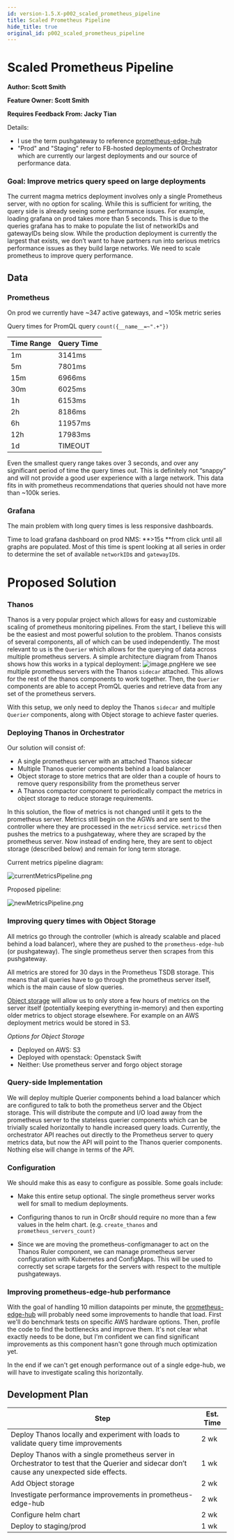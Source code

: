 ```yaml
---
id: version-1.5.X-p002_scaled_prometheus_pipeline
title: Scaled Prometheus Pipeline
hide_title: true
original_id: p002_scaled_prometheus_pipeline
---
```


# Scaled Prometheus Pipeline

**Author: Scott Smith**

**Feature Owner: Scott Smith**

**Requires Feedback From: Jacky Tian**

Details:
* I use the term pushgateway to reference [prometheus-edge-hub](https://github.com/facebookarchive/prometheus-edge-hub)
* "Prod" and "Staging" refer to FB-hosted deployments of Orchestrator which are currently our largest deployments and our source of performance data.

### Goal: Improve metrics query speed on large deployments

The current magma metrics deployment involves only a single Prometheus server, with no option for scaling. While this is sufficient for writing, the query side is already seeing some performance issues. For example, loading grafana on prod takes more than 5 seconds. This is due to the queries grafana has to make to populate the list of networkIDs and gatewayIDs being slow. While the production deployment is currently the largest that exists, we don’t want to have partners run into serious metrics performance issues as they build large networks. We need to scale prometheus to improve query performance.

## Data

### Prometheus

On prod we currently have ~347 active gateways, and ~105k metric series

Query times for PromQL query `count({__name__=~".+"})`

|Time Range	|Query Time	|
|---	|---	|
|1m	|3141ms	|
|5m	|7801ms	|
|15m	|6966ms	|
|30m	|6025ms	|
|1h	|6153ms	|
|2h	|8186ms	|
|6h	|11957ms	|
|12h	|17983ms	|
|1d	|TIMEOUT	|

Even the smallest query range takes over 3 seconds, and over any significant period of time the query times out. This is definitely not “snappy” and will not provide a good user experience with a large network. This data fits in with prometheus recommendations that queries should not have more than ~100k series.

### Grafana

The main problem with long query times is less responsive dashboards.

Time to load grafana dashboard on prod NMS: **>15s **from click until all graphs are populated. Most of this time is spent looking at all series in order to determine the set of available `networkID`s and `gatewayID`s.

# Proposed Solution

### Thanos

Thanos is a very popular project which allows for easy and customizable scaling of prometheus monitoring pipelines. From the start, I believe this will be the easiest and most powerful solution to the problem. Thanos consists of several components, all of which can be used independently. The most relevant to us is the `Querier` which allows for the querying of data across multiple prometheus servers. A simple architecture diagram from Thanos shows how this works in a typical deployment:
![image.png](../../../docs/assets/proposals/p002_scaled_prometheus_pipeline/image.png)Here we see multiple prometheus servers with the Thanos `sidecar` attached. This allows for the rest of the thanos components to work together. Then, the `Querier` components are able to accept PromQL queries and retrieve data from any set of the prometheus servers.

With this setup, we only need to deploy the Thanos `sidecar` and multiple `Querier` components, along with Object storage to achieve faster queries.

### Deploying Thanos in Orchestrator

Our solution will consist of:
* A single prometheus server with an attached Thanos sidecar
* Multiple Thanos querier components behind a load balancer
* Object storage to store metrics that are older than a couple of hours to remove query responsibility from the prometheus server
* A Thanos compactor component to periodically compact the metrics in object storage to reduce storage requirements.

In this solution, the flow of metrics is not changed until it gets to the prometheus server. Metrics still begin on the AGWs and are sent to the controller where they are processed in the `metricsd` service. `metricsd` then pushes the metrics to a pushgateway, where they are scraped by the prometheus server. Now instead of ending here, they are sent to object storage (described below) and remain for long term storage.


Current metrics pipeline diagram:

![currentMetricsPipeline.png](../../../docs/assets/proposals/p002_scaled_prometheus_pipeline/currentMetricsPipeline.png)

Proposed pipeline:

![newMetricsPipeline.png](../../../docs/assets/proposals/p002_scaled_prometheus_pipeline/proposedMetricsPipeline.png)

### Improving query times with Object Storage

All metrics go through the controller (which is already scalable and placed behind a load balancer), where they are pushed to the `prometheus-edge-hub` (or pushgateway). The single prometheus server then scrapes from this pushgateway.

All metrics are stored for 30 days in the Prometheus TSDB storage. This means that all queries have to go through the prometheus server itself, which is the main cause of slow queries.

[Object storage](https://thanos.io/tip/thanos/storage.md/) will allow us to only store a few hours of metrics on the server itself (potentially keeping everything in-memory) and then exporting older metrics to object storage elsewhere. For example on an AWS deployment metrics would be stored in S3.

*Options for Object Storage*
* Deployed on AWS: S3
* Deployed with openstack: Openstack Swift
* Neither: Use prometheus server and forgo object storage

### Query-side Implementation

We will deploy multiple Querier components behind a load balancer which are configured to talk to both the prometheus server and the Object storage. This will distribute the compute and I/O load away from the prometheus server to the stateless querier components which can be trivially scaled horizontally to handle increased query loads. Currently, the orchestrator API reaches out directly to the Prometheus server to query metrics data, but now the API will point to the Thanos querier components. Nothing else will change in terms of the API.

### Configuration

We should make this as easy to configure as possible. Some goals include:

* Make this entire setup optional. The single prometheus server works well for small to medium deployments.
* Configuring thanos to run in Orc8r should require no more than a few values in the helm chart. (e.g. `create_thanos` and `prometheus_servers_count)`

* Since we are moving the prometheus-configmanager to act on the Thanos Ruler component, we can manage prometheus server configuration with Kubernetes and ConfigMaps. This will be used to correctly set scrape targets for the servers with respect to the multiple pushgateways.

### Improving prometheus-edge-hub performance

With the goal of handling 10 million datapoints per minute, the [prometheus-edge-hub](https://github.com/facebookincubator/prometheus-edge-hub) will probably need some improvements to handle that load. First we'll do benchmark tests on specific AWS hardware options. Then, profile the code to find the bottlenecks and improve them. It's not clear what exactly needs to be done, but I'm confident we can find significant improvements as this component hasn't gone through much optimization yet.

In the end if we can't get enough performance out of a single edge-hub, we will have to investigate scaling this horizontally.


## Development Plan

|Step	|Est. Time	|
|---	|---	|
|Deploy Thanos locally and experiment with loads to validate query time improvements	|2 wk	|
|Deploy Thanos with a single prometheus server in Orchestrator to test that the Querier and sidecar don’t cause any unexpected side effects.	|1 wk	|
|Add Object storage |2 wk	|
|Investigate performance improvements in prometheus-edge-hub | 2 wk |
|Configure helm chart |2 wk	|
|Deploy to staging/prod	|1 wk	|

